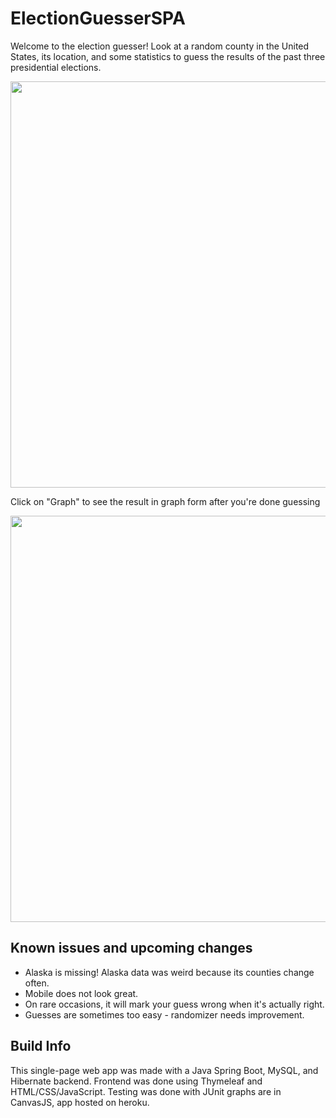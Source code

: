 # ElectionGuesserSPA
Welcome to the election guesser! Look at a random county in the United States, its location, and some statistics to guess the results of the past three presidential elections. 

<img src="https://i.imgur.com/Sx1rhKE.png" width="650" height="650">

Click on "Graph" to see the result in graph form after you're done guessing

<img src="https://i.imgur.com/zUjA4p2.png" width="650" height="650">

<h2>Known issues and upcoming changes</h2>
<ul>
  <li>Alaska is missing! Alaska data was weird because its counties change often.</li>
  <li>Mobile does not look great.</li>
  <li>On rare occasions, it will mark your guess wrong when it's actually right. </li>
  <li>Guesses are sometimes too easy - randomizer needs improvement.</li>
</ul>  

<h2>Build Info</h2>
This single-page web app was made with a Java Spring Boot, MySQL, and Hibernate backend. Frontend was done using Thymeleaf and HTML/CSS/JavaScript. Testing was done with JUnit graphs are in CanvasJS, app hosted on heroku.

